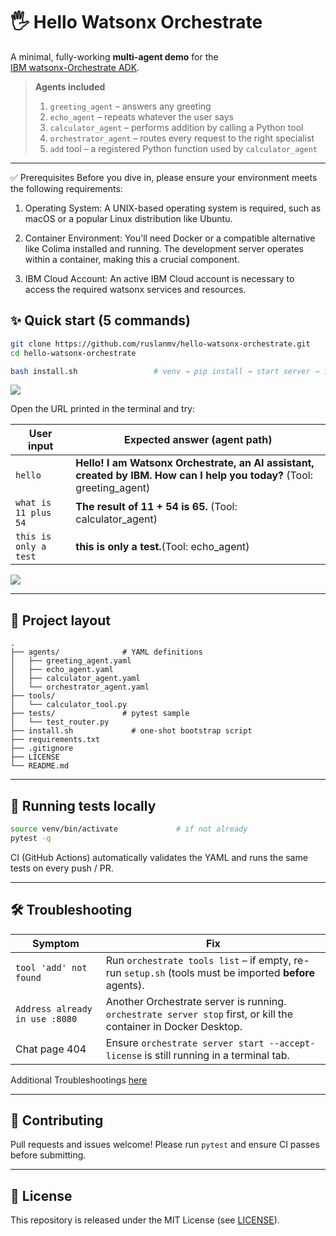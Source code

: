 # 🖐️ Hello Watsonx Orchestrate

A minimal, fully-working **multi-agent demo** for the  
[IBM watsonx-Orchestrate ADK](https://developer.watson-orchestrate.ibm.com).

> **Agents included**
> 1. `greeting_agent` – answers any greeting  
> 2. `echo_agent` – repeats whatever the user says  
> 3. `calculator_agent` – performs addition by calling a Python tool  
> 4. `orchestrator_agent` – routes every request to the right specialist  
> 5. `add` tool – a registered Python function used by `calculator_agent`

---

✅ Prerequisites
Before you dive in, please ensure your environment meets the following requirements:

1. Operating System: A UNIX-based operating system is required, such as macOS or a popular Linux distribution like Ubuntu.

2. Container Environment: You'll need Docker or a compatible alternative like Colima installed and running. The development server operates within a container, making this a crucial component.

3. IBM Cloud Account: An active IBM Cloud account is necessary to access the required watsonx services and resources.

## ✨ Quick start (5 commands)

```bash
git clone https://github.com/ruslanmv/hello-watsonx-orchestrate.git
cd hello-watsonx-orchestrate

bash install.sh                 # venv → pip install → start server → import all

````
![](assets/2025-07-10-13-49-22.png)

Open the URL printed in the terminal and try:

| User input            | Expected answer (agent path)                           |
| --------------------- | ------------------------------------------------------ |
| `hello`         | **Hello! I am Watsonx Orchestrate, an AI assistant, created by IBM. How can I help you today?** (Tool: greeting_agent)          |
| `what is 11 plus 54`  | **The result of 11 + 54 is 65.** (Tool: calculator_agent)   |
| `this is only a test` | **this is only a test.**(Tool: echo_agent) |


![](assets/2025-07-10-13-56-28.png)


---

## 📂 Project layout

```
.
├── agents/              # YAML definitions
│   ├── greeting_agent.yaml
│   ├── echo_agent.yaml
│   ├── calculator_agent.yaml
│   └── orchestrator_agent.yaml
├── tools/
│   └── calculator_tool.py
├── tests/               # pytest sample
│   └── test_router.py
├── install.sh             # one-shot bootstrap script
├── requirements.txt
├── .gitignore
├── LICENSE
└── README.md
```

---

## 🧪 Running tests locally

```bash
source venv/bin/activate             # if not already
pytest -q
```

CI (GitHub Actions) automatically validates the YAML and runs the same tests on every push / PR.

---

## 🛠 Troubleshooting

| Symptom                        | Fix                                                                                                              |
| ------------------------------ | ---------------------------------------------------------------------------------------------------------------- |
| `tool 'add' not found`         | Run `orchestrate tools list` – if empty, re-run `setup.sh` (tools must be imported **before** agents).           |
| `Address already in use :8080` | Another Orchestrate server is running. `orchestrate server stop` first, or kill the container in Docker Desktop. |
| Chat page 404                  | Ensure `orchestrate server start --accept-license` is still running in a terminal tab.                           |

Additional Troubleshootings [here](docs/Troubleshootings.md)

---

## 🤝 Contributing

Pull requests and issues welcome! Please run `pytest` and ensure CI passes before submitting.

---

## 📝 License

This repository is released under the MIT License (see [LICENSE](LICENSE)).
